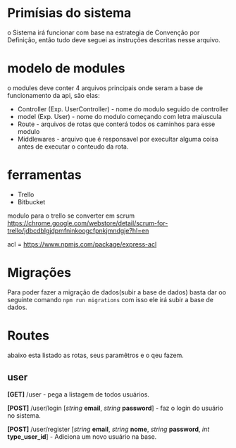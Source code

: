 # Primísias do sistema

o Sistema irá funcionar com base na estrategia de 
Convenção por Definição, então tudo deve seguei as 
instruções descritas nesse arquivo.

# modelo de modules

o modules deve conter 4 arquivos principais onde seram
a base de funcionamento da api, são elas:

- Controller (Exp. UserController) - nome do modulo seguido de controller
- model (Exp. User) - nome do modulo começando com letra maiuscula
- Route - arquivos de rotas que conterá todos os caminhos para esse modulo
- Middlewares - arquivo que é responsavel por execultar alguma coisa antes de executar o conteudo da rota.

# ferramentas 

- Trello
- Bitbucket

modulo para o trello se converter em scrum
https://chrome.google.com/webstore/detail/scrum-for-trello/jdbcdblgjdpmfninkoogcfpnkjmndgje?hl=en

acl = https://www.npmjs.com/package/express-acl

# Migrações

Para poder fazer a migração de dados(subir a base de dados) basta dar oo seguinte 
comando ``` npm run migrations ``` com isso ele irá subir a base de dados.

# Routes

abaixo esta listado as rotas, seus paramêtros e o qeu fazem.

## user

**[GET]** /user - pega a listagem de todos usuários.

**[POST]** /user/login [*string* **email**, *string* **password**] - faz o login do usuário no sistema. 

**[POST]** /user/register [*string* **email**, *string* **nome**, *string* **password**, *int* **type_user_id**] - Adiciona um novo usuário na base. 